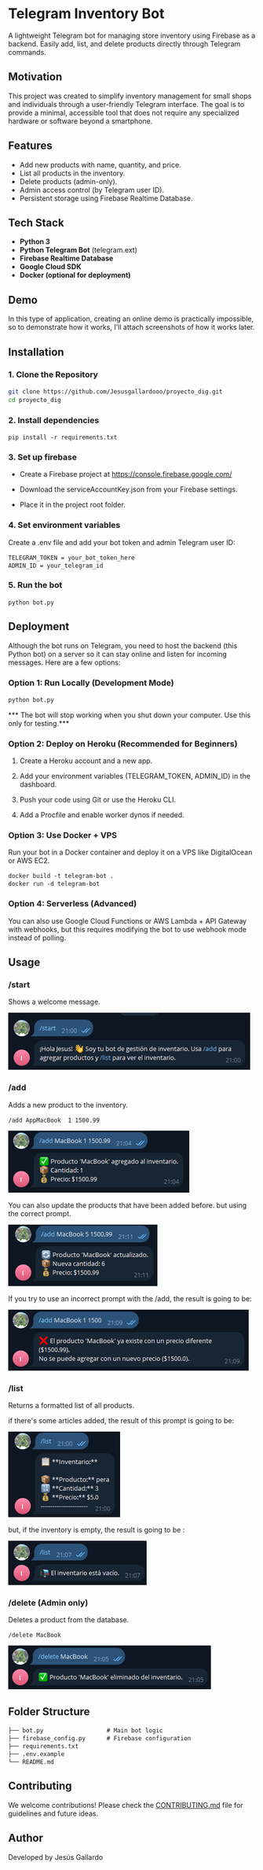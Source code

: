 # Telegram Inventory Bot

A lightweight Telegram bot for managing store inventory using Firebase as a backend. Easily add, list, and delete products directly through Telegram commands.

## Motivation

This project was created to simplify inventory management for small shops and individuals through a user-friendly Telegram interface. The goal is to provide a minimal, accessible tool that does not require any specialized hardware or software beyond a smartphone.

## Features

- Add new products with name, quantity, and price.
- List all products in the inventory.
- Delete products (admin-only).
- Admin access control (by Telegram user ID).
- Persistent storage using Firebase Realtime Database.

## Tech Stack

- **Python 3**
- **Python Telegram Bot** (telegram.ext)
- **Firebase Realtime Database**
- **Google Cloud SDK**
- **Docker (optional for deployment)**

## Demo

In this type of application, creating an online demo is practically impossible, so to demonstrate how it works, I'll attach screenshots of how it works later.


## Installation

### 1. Clone the Repository

```bash
git clone https://github.com/Jesusgallardooo/proyecto_dig.git
cd proyecto_dig
```

### 2. Install dependencies

```
pip install -r requirements.txt
```

### 3. Set up firebase

- Create a Firebase project at https://console.firebase.google.com/

- Download the serviceAccountKey.json from your Firebase settings.

- Place it in the project root folder.

### 4. Set environment variables

Create a .env file and add your bot token and admin Telegram user ID:

```
TELEGRAM_TOKEN = your_bot_token_here
ADMIN_ID = your_telegram_id
```

### 5. Run the bot

```
python bot.py
```

## Deployment

Although the bot runs on Telegram, you need to host the backend (this Python bot) on a server so it can stay online and listen for incoming messages. Here are a few options:

### Option 1: Run Locally (Development Mode)

```bash
python bot.py
```
*** The bot will stop working when you shut down your computer. Use this only for testing.***

### Option 2: Deploy on Heroku (Recommended for Beginners)

1. Create a Heroku account and a new app.

2. Add your environment variables (TELEGRAM_TOKEN, ADMIN_ID) in the dashboard.

3. Push your code using Git or use the Heroku CLI.

4. Add a Procfile and enable worker dynos if needed.

### Option 3: Use Docker + VPS

Run your bot in a Docker container and deploy it on a VPS like DigitalOcean or AWS EC2.

```
docker build -t telegram-bot .
docker run -d telegram-bot
```

### Option 4: Serverless (Advanced)

You can also use Google Cloud Functions or AWS Lambda + API Gateway with webhooks, but this requires modifying the bot to use webhook mode instead of polling.

## Usage


### /start

Shows a welcome message.

![](/assets/start.png)

### /add <product> <quantity> <price>

Adds a new product to the inventory.

```
/add AppMacBook  1 1500.99
```

![](/assets/addProducto.png)

You can also update the products that have been added before. but using the correct prompt.

![](/assets/addActualizacion.png)

If you try to use an incorrect prompt with the /add, the result is going to be:

![](/assets/addError.png)

### /list

Returns a formatted list of all products.

if there's some articles added, the result of this prompt is going to be: 

![](/assets/listProducto.png)

but, if the inventory is empty, the result is going to be :

![](/assets/listVacio.png)

### /delete <product> (Admin only)

Deletes a product from the database.

```
/delete MacBook
```

![](/assets/delete.png)

## Folder Structure

```
├── bot.py                  # Main bot logic
├── firebase_config.py      # Firebase configuration
├── requirements.txt
├── .env.example
└── README.md
```

## Contributing

We welcome contributions! Please check the [CONTRIBUTING.md](/CONTRIBUTING.md) file for guidelines and future ideas.

## Author

Developed by Jesús Gallardo